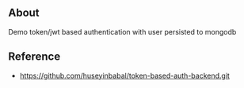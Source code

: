## About

Demo token/jwt based authentication with user persisted to mongodb


## Reference
- https://github.com/huseyinbabal/token-based-auth-backend.git
